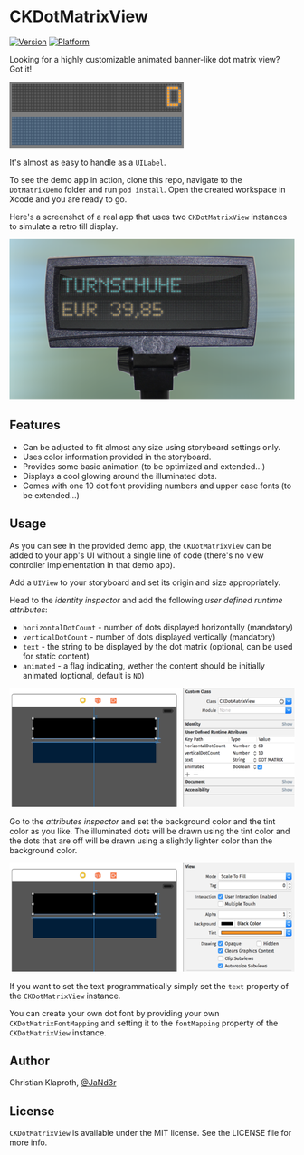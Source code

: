 CKDotMatrixView
===============

[![Version](https://cocoapod-badges.herokuapp.com/v/CKDotMatrixView/badge.png)](http://cocoadocs.org/docsets/CKDotMatrixView)
[![Platform](https://cocoapod-badges.herokuapp.com/p/CKDotMatrixView/badge.png)](http://cocoadocs.org/docsets/CKDotMatrixView)

Looking for a highly customizable animated banner-like dot matrix view? Got it!

![](DotMatrixDemo1.gif)

It's almost as easy to handle as a `UILabel`.

To see the demo app in action, clone this repo, navigate to the `DotMatrixDemo` folder and run `pod install`. Open the created workspace in Xcode and you are ready to go.

Here's a screenshot of a real app that uses two `CKDotMatrixView` instances to simulate a retro till display.

![](dotmatrix_example.png)

## Features

* Can be adjusted to fit almost any size using storyboard settings only.
* Uses color information provided in the storyboard.
* Provides some basic animation (to be optimized and extended...)
* Displays a cool glowing around the illuminated dots.
* Comes with one 10 dot font providing numbers and upper case fonts (to be extended...) 

## Usage

As you can see in the provided demo app, the `CKDotMatrixView` can be added to your app's UI without a single line of code (there's no view controller implementation in that demo app).

Add a `UIView` to your storyboard and set its origin and size appropriately.

Head to the _identity inspector_ and add the following _user defined runtime attributes_:
* `horizontalDotCount` - number of dots displayed horizontally (mandatory)
* `verticalDotCount` - number of dots displayed vertically (mandatory)
* `text` - the string to be displayed by the dot matrix (optional, can be used for static content)
* `animated` - a flag indicating, wether the content should be initially animated (optional, default is `NO`)

![](CKDotMatrixView_Storyboard1.png)

Go to the _attributes inspector_ and set the background color and the tint color as you like. The illuminated dots will be drawn using the tint color and the dots that are off will be drawn using a slightly lighter color than the background color.

![](CKDotMatrixView_Storyboard2.png)

If you want to set the text programmatically simply set the `text` property of the `CKDotMatrixView` instance.

You can create your own dot font by providing your own `CKDotMatrixFontMapping` and setting it to the `fontMapping` property of the `CKDotMatrixView` instance.

## Author

Christian Klaproth, [@JaNd3r](http://twitter.com/JaNd3r)

## License

`CKDotMatrixView` is available under the MIT license. See the LICENSE file for more info.

